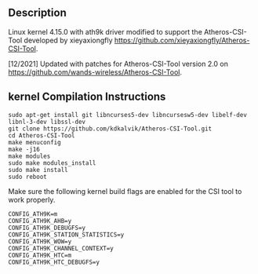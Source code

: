 ## Description
Linux kernel 4.15.0 with ath9k driver modified to support the Atheros-CSI-Tool developed by xieyaxiongfly https://github.com/xieyaxiongfly/Atheros-CSI-Tool. 


[12/2021] Updated with patches for Atheros-CSI-Tool version 2.0 on https://github.com/wands-wireless/Atheros-CSI-Tool. 


## kernel Compilation Instructions
```
sudo apt-get install git libncurses5-dev libncursesw5-dev libelf-dev libnl-3-dev libssl-dev  
git clone https://github.com/kdkalvik/Atheros-CSI-Tool.git
cd Atheros-CSI-Tool
make menuconfig
make -j16
make modules
sudo make modules_install
sudo make install 
sudo reboot
```

Make sure the following kernel build flags are enabled for the CSI tool to work properly. 
```
CONFIG_ATH9K=m
CONFIG_ATH9K_AHB=y
CONFIG_ATH9K_DEBUGFS=y
CONFIG_ATH9K_STATION_STATISTICS=y
CONFIG_ATH9K_WOW=y
CONFIG_ATH9K_CHANNEL_CONTEXT=y
CONFIG_ATH9K_HTC=m
CONFIG_ATH9K_HTC_DEBUGFS=y
```
